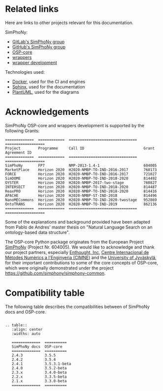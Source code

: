 # Related links
Here are links to other projects relevant for this documentation.

SimPhoNy:
- [GitLab's SimPhoNy group](https://gitlab.cc-asp.fraunhofer.de/simphony)
- [GitHub's SimPhoNy group](https://github.com/simphony)
- [OSP-core](https://github.com/simphony/osp-core)
- [wrappers](https://gitlab.cc-asp.fraunhofer.de/simphony/wrappers)
- [wrapper development](https://github.com/simphony/wrapper-development)

Technologies used:
- [Docker](https://www.docker.com/), used for the CI and engines
- [Sphinx](https://www.sphinx-doc.org/), used for the documentation
- [PlantUML](https://plantuml.com/), used for the diagrams

# Acknowledgements
SimPhoNy OSP-core and wrappers development is supported by the following Grants:

```{eval-rst}
=============  ============  ===============================   ==================
Project        Programme     Call ID                           Grant Agreement ID
=============  ============  ===============================   ==================
SimPhoNy       FP7           NMP-2013-1.4-1                    604005
MarketPlace    Horizon 2020  H2020-NMBP-TO-IND-2016-2017       760173
FORCE          Horizon 2020  H2020-NMBP-TO-IND-2016-2017       721027
SimDOME        Horizon 2020  H2020-NMBP-TO-IND-2018-2020       814492
OYSTER         Horizon 2020  H2020-NMBP-2017-two-stage         760827
INTERSECT      Horizon 2020  H2020-NMBP-TO-IND-2018-2020       814487
ReaxPRO        Horizon 2020  H2020-NMBP-TO-IND-2018-2020       814416
APACHE         Horizon 2020  H2020-NMBP-ST-IND-2018            814496
NanoMECommons  Horizon 2020  H2020-NMBP-TO-IND-2020-twostage   952869
OntoTRANS      Horizon 2020  H2020-NMBP-TO-IND-2019            862136
=============  ============  ===============================   ==================
```

Some of the explanations and background provided have been adapted from Pablo de Andres' 
master thesis on "Natural Language Search on an ontology-based data structure".

The OSP-core Python package originates from the European Project 
[SimPhoNy](https://www.simphony-project.eu/) (Project Nr. 604005). 
We would like to acknowledge and thank our project partners, especially 
[Enthought, Inc](https://www.enthought.com/), 
[Centre Internacional de Mètodes Numèrics a l'Enginyeria (CIMNE)](https://cimne.com/) 
and the [University of Jyväskylä](https://www.jyu.fi/en), for their important 
contributions to some of the core concepts of OSP-core, which were originally 
demonstrated under the project https://github.com/simphony/simphony-common.

# Compatibility table
The following table describes the compatibilities between of SimPhoNy docs and OSP-core.

```{eval-rst}

.. table::
   :align: center
   :widths: auto

   =============  ==========
   SimPhoNy docs  OSP-core  
   =============  ==========
   2.4.3          3.5.5
   2.4.2          3.5.4
   2.4.1          3.5.3.1-beta
   2.4.0          3.5.2-beta
   2.3.x          3.4.0-beta
   2.2.x          3.3.5-beta
   2.1.x          3.3.0-beta
   =============  ==========
```
